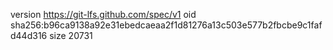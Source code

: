 version https://git-lfs.github.com/spec/v1
oid sha256:b96ca9138a92e31ebedcaeaa2f1d81276a13c503e577b2fbcbe9c1fafd44d316
size 20731
